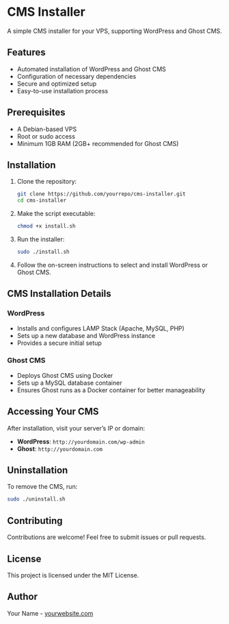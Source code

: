# CMS Installer

A simple CMS installer for your VPS, supporting WordPress and Ghost CMS.

## Features
- Automated installation of WordPress and Ghost CMS
- Configuration of necessary dependencies
- Secure and optimized setup
- Easy-to-use installation process

## Prerequisites
- A Debian-based VPS
- Root or sudo access
- Minimum 1GB RAM (2GB+ recommended for Ghost CMS)

## Installation

1. Clone the repository:
   ```sh
   git clone https://github.com/yourrepo/cms-installer.git
   cd cms-installer
   ```
2. Make the script executable:
   ```sh
   chmod +x install.sh
   ```
3. Run the installer:
   ```sh
   sudo ./install.sh
   ```
4. Follow the on-screen instructions to select and install WordPress or Ghost CMS.

## CMS Installation Details

### WordPress
- Installs and configures LAMP Stack (Apache, MySQL, PHP)
- Sets up a new database and WordPress instance
- Provides a secure initial setup

### Ghost CMS
- Deploys Ghost CMS using Docker
- Sets up a MySQL database container
- Ensures Ghost runs as a Docker container for better manageability

## Accessing Your CMS
After installation, visit your server’s IP or domain:
- **WordPress**: `http://yourdomain.com/wp-admin`
- **Ghost**: `http://yourdomain.com`

## Uninstallation
To remove the CMS, run:
```sh
sudo ./uninstall.sh
```

## Contributing
Contributions are welcome! Feel free to submit issues or pull requests.

## License
This project is licensed under the MIT License.

## Author
Your Name - [yourwebsite.com](https://yourwebsite.com)

